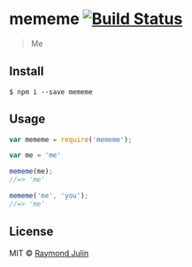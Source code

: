 # mememe [![Build Status](https://travis-ci.org/nervetattoo/mememe.svg?branch=master)](https://travis-ci.org/nervetattoo/mememe)

> Me


## Install

```
$ npm i --save mememe
```


## Usage

```js
var mememe = require('mememe');

var me = 'me'

mememe(me);
//=> 'me'

mememe('me', 'you');
//=> 'me'
```


## License

MIT © [Raymond Julin](http://github.com/nervetattoo)
